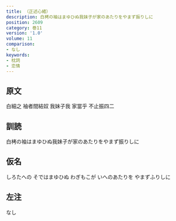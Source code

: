 ```yaml
---
title: （正述心緒）
description: 白栲の袖はまゆひぬ我妹子が家のあたりをやまず振りしに
position: 2609
category: 巻11
version: '1.0'
volume: 11
comparison:
- なし
keywords:
- 枕詞
- 恋情
---
```


## 原文

白細之 袖者間結奴 我妹子我 家當乎 不止振四二

## 訓読

白栲の袖はまゆひぬ我妹子が家のあたりをやまず振りしに

## 仮名

しろたへの そではまゆひぬ わぎもこが いへのあたりを やまずふりしに

## 左注

なし
